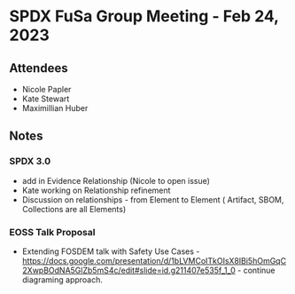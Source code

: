 # SPDX FuSa Group Meeting - Feb 24, 2023
## Attendees
* Nicole Papler
* Kate Stewart
* Maximillian Huber

## Notes
### SPDX 3.0 
* add in Evidence Relationship (Nicole to open issue)
* Kate working on Relationship refinement
* Discussion on relationships - from Element to Element ( Artifact, SBOM, Collections are all Elements)

### EOSS Talk Proposal
* Extending FOSDEM talk with Safety Use Cases - https://docs.google.com/presentation/d/1bLVMCoITkOIsX8IBi5hOmGqC2XwpBOdNA5GlZb5mS4c/edit#slide=id.g211407e535f_1_0  - continue diagraming approach.
